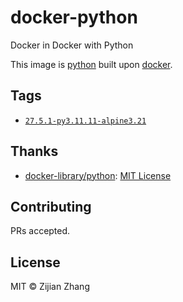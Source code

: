 # docker-python

Docker in Docker with Python

This image is [python](https://hub.docker.com/_/python) built upon [docker](https://hub.docker.com/_/docker).

## Tags

- [`27.5.1-py3.11.11-alpine3.21`](27.5.1/py3.11.11/alpine3.21/Dockerfile)

## Thanks

- [docker-library/python](https://github.com/docker-library/python): [MIT License](https://github.com/docker-library/python/blob/master/LICENSE)

## Contributing

PRs accepted.

## License

MIT © Zijian Zhang
